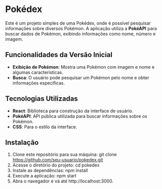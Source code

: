 # Pokédex

Este é um projeto simples de uma Pokédex, onde é possível pesquisar informações sobre diversos Pokémon. A aplicação utiliza a **PokéAPI** para buscar dados de Pokémon, exibindo informações como nome, número e imagem.

## Funcionalidades da Versão Inicial
- **Exibição de Pokémon**: Mostra uma Pokémon com imagem e nome e algumas características.
- **Busca**: O usuário pode pesquisar um Pokémon pelo nome e obter informações específicas.

## Tecnologias Utilizadas
- **React**: Biblioteca para construção da interface de usuário.
- **PokéAPI**: API pública utilizada para buscar informações sobre os Pokémon.
- **CSS**: Para o estilo da interface.

## Instalação

1. Clone este repositório para sua máquina:
  git clone https://github.com/seu-usuario/pokedex.git
2. Acesse o diretório do projeto:
  cd pokedex
3. Instale as dependências:
  npm install
4. Execute a aplicação:
  npm start
5. Abra o navegador e vá até http://localhost:3000.
